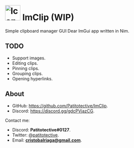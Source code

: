 # <img title="Icon" width=50 height=50 src="https://github.com/Patitotective/ImClip/blob/main/assets/icon.png"></img> ImClip (WIP)
Simple clipboard manager GUI Dear ImGui app written in Nim.

## TODO
- Support images.
- Editing clips.
- Pinning clips.
- Grouping clips.
- Opening hyperlinks.

## About
- GitHub: https://github.com/Patitotective/ImClip.
- Discord: https://discord.gg/gdcPVjazCG.

Contact me:
- Discord: **Patitotective#0127**.
- Twitter: [@patitotective](https://twitter.com/patitotective).
- Email: **cristobalriaga@gmail.com**.
